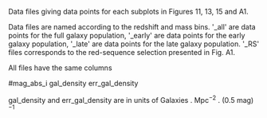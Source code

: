 Data files giving data points for each subplots in Figures 11, 13, 15 and A1.

Data files are named according to the redshift and mass bins. '_all' are data points for the full galaxy population, '_early' are data points for the early galaxy population, '_late' are data points for the late galaxy population. '_RS' files corresponds to the red-sequence selection presented in Fig. A1. 

All files have the same columns 

#mag_abs_i gal_density err_gal_density

gal_density and err_gal_density are in units of  Galaxies . Mpc$^{-2}$ . (0.5 mag)$^{-1}$
